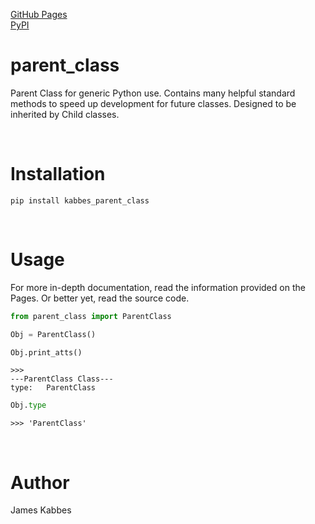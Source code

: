 [GitHub Pages](https://jameskabbes.github.io/parent_class) <br>
[PyPI](https://pypi.org/project/kabbes-parent-class)

# parent_class
Parent Class for generic Python use. Contains many helpful standard methods to speed up development for future classes. Designed to be inherited by Child classes.

<br>

# Installation
`pip install kabbes_parent_class`

<br>

# Usage
For more in-depth documentation, read the information provided on the Pages. Or better yet, read the source code.

```python
from parent_class import ParentClass
```

```python
Obj = ParentClass()
```

```python
Obj.print_atts()
```

```
>>>
---ParentClass Class---
type:   ParentClass
```

```python
Obj.type
```

```
>>> 'ParentClass'
```

<br>

# Author
James Kabbes